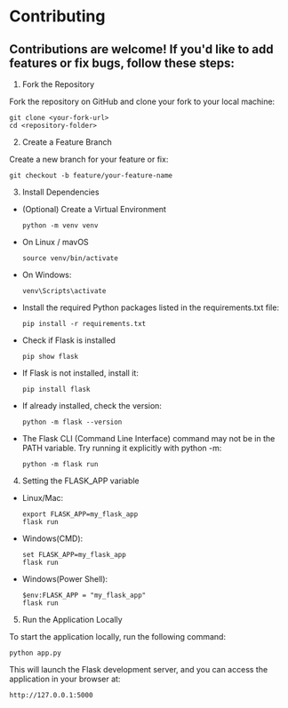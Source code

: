 # Contributing

## Contributions are welcome! If you'd like to add features or fix bugs, follow these steps:

1. Fork the Repository

Fork the repository on GitHub and clone your fork to your local machine:

    git clone <your-fork-url>
    cd <repository-folder>

2. Create a Feature Branch

Create a new branch for your feature or fix:

    git checkout -b feature/your-feature-name

3. Install Dependencies

- (Optional) Create a Virtual Environment

      python -m venv venv

- On Linux / mavOS

      source venv/bin/activate

- On Windows:

      venv\Scripts\activate

- Install the required Python packages listed in the requirements.txt file:

      pip install -r requirements.txt

- Check if Flask is installed

      pip show flask

- If Flask is not installed, install it:

      pip install flask

- If already installed, check the version:

      python -m flask --version

- The Flask CLI (Command Line Interface) command may not be in the PATH variable. Try running it explicitly with python -m:

      python -m flask run

4. Setting the FLASK_APP variable

- Linux/Mac:

      export FLASK_APP=my_flask_app
      flask run

- Windows(CMD):

      set FLASK_APP=my_flask_app
      flask run

- Windows(Power Shell):

      $env:FLASK_APP = "my_flask_app"
      flask run

5. Run the Application Locally

To start the application locally, run the following command:

    python app.py

This will launch the Flask development server, and you can access the application in your browser at:

    http://127.0.0.1:5000
